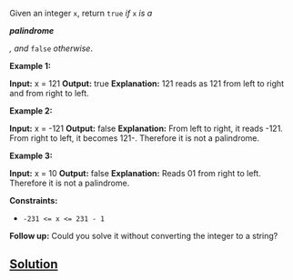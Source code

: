 Given an integer `x`, return `true` _if_ `x` _is a_

_**palindrome**_

_, and_ `false` _otherwise_.

**Example 1:**

**Input:** x = 121
**Output:** true
**Explanation:** 121 reads as 121 from left to right and from right to left.

**Example 2:**

**Input:** x = -121
**Output:** false
**Explanation:** From left to right, it reads -121. From right to left, it becomes 121-. Therefore it is not a palindrome.

**Example 3:**

**Input:** x = 10
**Output:** false
**Explanation:** Reads 01 from right to left. Therefore it is not a palindrome.

**Constraints:**

*   `-231 <= x <= 231 - 1`

**Follow up:** Could you solve it without converting the integer to a string?

## [Solution](https://pythontutor.com/visualize.html#code=class%20Solution%3A%0A%20%20%20%20def%20isPalindrome%28self,%20x%3A%20int%29%20-%3E%20bool%3A%0A%20%20%20%20%20%20%20%20%23%20return%200%20if%20x%20is%20negative%0A%20%20%20%20%20%20%20%20if%20x%3C0%3A%0A%20%20%20%20%20%20%20%20%20%20%20%20return%20False%0A%20%20%20%20%0A%20%20%20%20%20%20%20%20%23%20reverse%20the%20number%20base%0A%20%20%20%20%20%20%20%20rev%20%3D%200%0A%20%20%20%20%20%20%20%20y%3Dx%0A%20%20%20%20%20%20%20%20while%20x!%3D0%3A%20%23%20run%20till%20x%20get%20zero%0A%20%20%20%20%20%20%20%20%20%20%20%20rev%20%3D%20%28rev%20*%2010%29%20%2B%20x%2510%0A%20%20%20%20%20%20%20%20%20%20%20%20x%20//%3D%2010%0A%20%20%20%20%20%20%20%20return%20rev%3D%3Dy&cumulative=false&heapPrimitives=nevernest&mode=edit&origin=opt-frontend.js&py=3&rawInputLstJSON=%5B%5D&textReferences=false)